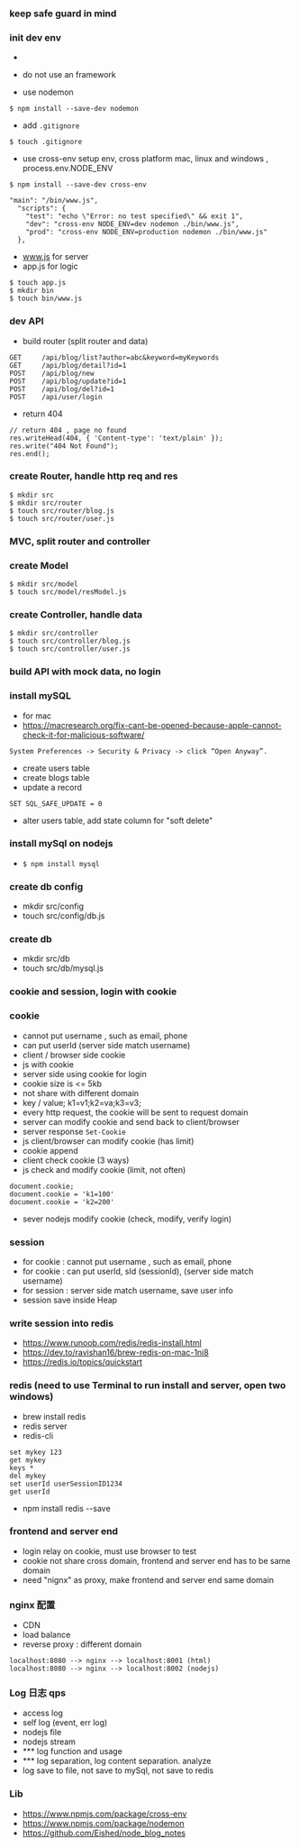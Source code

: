 ### keep safe guard in mind

### init dev env

- ```npm init -y'

  ```

- do not use an framework
- use nodemon

```
$ npm install --save-dev nodemon
```

- add `.gitignore`

```
$ touch .gitignore
```

- use cross-env setup env, cross platform mac, linux and windows , process.env.NODE_ENV

```
$ npm install --save-dev cross-env
```

```
"main": "/bin/www.js",
  "scripts": {
    "test": "echo \"Error: no test specified\" && exit 1",
    "dev": "cross-env NODE_ENV=dev nodemon ./bin/www.js",
    "prod": "cross-env NODE_ENV=production nodemon ./bin/www.js"
  },
```

- www.js for server
- app.js for logic

```
$ touch app.js
$ mkdir bin
$ touch bin/www.js
```

### dev API

- build router (split router and data)

```
GET     /api/blog/list?author=abc&keyword=myKeywords
GET     /api/blog/detail?id=1
POST    /api/blog/new
POST    /api/blog/update?id=1
POST    /api/blog/del?id=1
POST    /api/user/login
```

- return 404

```
// return 404 , page no found
res.writeHead(404, { 'Content-type': 'text/plain' });
res.write("404 Not Found");
res.end();
```

### create Router, handle http req and res

```
$ mkdir src
$ mkdir src/router
$ touch src/router/blog.js
$ touch src/router/user.js
```

### MVC, split router and controller

### create Model

```
$ mkdir src/model
$ touch src/model/resModel.js
```

### create Controller, handle data

```
$ mkdir src/controller
$ touch src/controller/blog.js
$ touch src/controller/user.js
```

### build API with mock data, no login

### install mySQL

- for mac
- https://macresearch.org/fix-cant-be-opened-because-apple-cannot-check-it-for-malicious-software/

```
System Preferences -> Security & Privacy -> click “Open Anyway”.
```

- create users table
- create blogs table
- update a record

```
SET SQL_SAFE_UPDATE = 0
```

- alter users table, add state column for "soft delete"

### install mySql on nodejs

- `$ npm install mysql`

### create db config

- mkdir src/config
- touch src/config/db.js

### create db

- mkdir src/db
- touch src/db/mysql.js

### cookie and session, login with cookie

### cookie

- cannot put username , such as email, phone
- can put userId (server side match username)
- client / browser side cookie
- js with cookie
- server side using cookie for login
- cookie size is <= 5kb
- not share with different domain
- key / value; k1=v1;k2=va;k3=v3;
- every http request, the cookie will be sent to request domain
- server can modify cookie and send back to client/browser
- server response `Set-Cookie`
- js client/browser can modify cookie (has limit)
- cookie append
- client check cookie (3 ways)
- js check and modify cookie (limit, not often)

```
document.cookie;
document.cookie = 'k1=100'
document.cookie = 'k2=200'
```

- sever nodejs modify cookie (check, modify, verify login)

### session

- for cookie : cannot put username , such as email, phone
- for cookie : can put userId, sId (sessionId), (server side match username)
- for session : server side match username, save user info
- session save inside Heap

### write session into redis

- https://www.runoob.com/redis/redis-install.html
- https://dev.to/ravishan16/brew-redis-on-mac-1ni8
- https://redis.io/topics/quickstart

### redis (need to use Terminal to run install and server, open two windows)

- brew install redis
- redis server
- redis-cli

```
set mykey 123
get mykey
keys *
del mykey
set userId userSessionID1234
get userId
```

- npm install redis --save

### frontend and server end

- login relay on cookie, must use browser to test
- cookie not share cross domain, frontend and server end has to be same domain
- need "nignx" as proxy, make frontend and server end same domain

### nginx 配置

- CDN
- load balance
- reverse proxy : different domain

```
localhost:8080 --> nginx --> localhost:8001 (html)
localhost:8080 --> nginx --> localhost:8002 (nodejs)
```

### Log 日志 qps

- access log
- self log (event, err log)
- nodejs file
- nodejs stream
- \*\*\* log function and usage
- \*\*\* log separation, log content separation. analyze
- log save to file, not save to mySql, not save to redis

### Lib

- https://www.npmjs.com/package/cross-env
- https://www.npmjs.com/package/nodemon
- https://github.com/Eished/node_blog_notes
